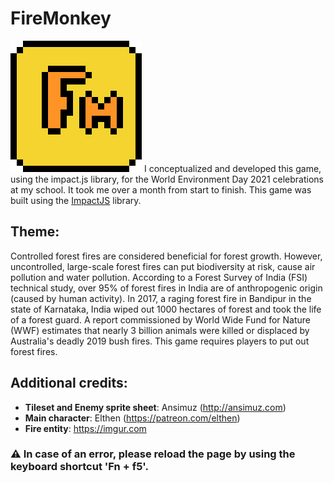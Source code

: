 # FireMonkey
<img src="firemonkey_large.png">
I conceptualized and developed this game, using the impact.js library, for the World Environment Day 2021 celebrations at my school. It took me over a month from start to finish.
This game was built using the <a href="https://impactjs.com/">ImpactJS</a> library.

## Theme:
Controlled forest fires are considered beneficial for forest growth. However, uncontrolled, large-scale forest fires can put biodiversity at risk, cause air pollution and water pollution. According to a Forest Survey of India (FSI) technical study, over 95% of forest fires in India are of anthropogenic origin (caused by human activity). In 2017, a raging forest fire in Bandipur in the state of Karnataka, India wiped out 1000 hectares of forest and took the life of a forest guard. A report commissioned by World Wide Fund for Nature (WWF) estimates that nearly 3 billion animals were killed or displaced by Australia's deadly 2019 bush fires. This game requires players to put out forest fires.

## Additional credits:
* **Tileset and Enemy sprite sheet**: Ansimuz (<a href="http://ansimuz.com" target="_blank">http://ansimuz.com</a>)
* **Main character**: Elthen (https://patreon.com/elthen)
* **Fire entity**: https://imgur.com

### ⚠️ In case of an error, please reload the page by using the keyboard shortcut 'Fn + f5'.
